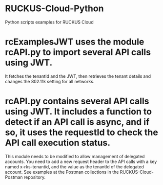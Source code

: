 # RUCKUS-Cloud-Python
Python scripts examples for RUCKUS Cloud


# rcExamplesJWT uses the module rcAPI.py to import several API calls using JWT.
It fetches the tenantId and the JWT, then retrieves the tenant details and changes the 802.11k setting for all networks.

# rcAPI.py contains several API calls using JWT. It includes a function to detect if an API call is async, and if so, it uses the requestId to check the API call execution status.
This module needs to be modified to allow management of delegated accounts. You need to add a new request header to the API calls with a key named x-rks-tenantid, and the value as the tenantId of the delegated account. See examples at the Postman collections in the RUCKUS-Cloud-Postman repository.
